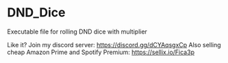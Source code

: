 # DND_Dice
Executable file for rolling DND dice with multiplier

Like it? Join my discord server: https://discord.gg/dCYAqsgxCp
Also selling cheap Amazon Prime and Spotify Premium: https://sellix.io/Fica3p

